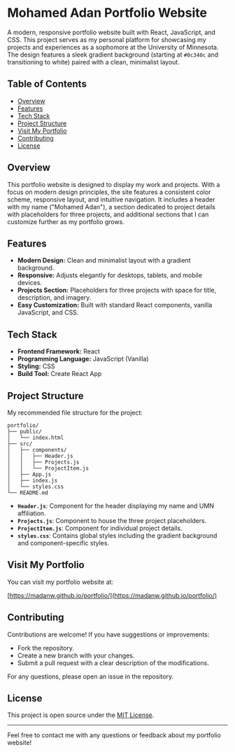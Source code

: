 # Mohamed Adan Portfolio Website

A modern, responsive portfolio website built with React, JavaScript, and CSS. This project serves as my personal platform for showcasing my projects and experiences as a sophomore at the University of Minnesota. The design features a sleek gradient background (starting at `#0c340c` and transitioning to white) paired with a clean, minimalist layout.

## Table of Contents

- [Overview](#overview)
- [Features](#features)
- [Tech Stack](#tech-stack)
- [Project Structure](#project-structure)
- [Visit My Portfolio](#visit-my-portfolio)
- [Contributing](#contributing)
- [License](#license)

## Overview

This portfolio website is designed to display my work and projects. With a focus on modern design principles, the site features a consistent color scheme, responsive layout, and intuitive navigation. It includes a header with my name ("Mohamed Adan"), a section dedicated to project details with placeholders for three projects, and additional sections that I can customize further as my portfolio grows.

## Features

- **Modern Design:** Clean and minimalist layout with a gradient background.
- **Responsive:** Adjusts elegantly for desktops, tablets, and mobile devices.
- **Projects Section:** Placeholders for three projects with space for title, description, and imagery.
- **Easy Customization:** Built with standard React components, vanilla JavaScript, and CSS.

## Tech Stack

- **Frontend Framework:** React
- **Programming Language:** JavaScript (Vanilla)
- **Styling:** CSS
- **Build Tool:** Create React App

## Project Structure

My recommended file structure for the project:

```
portfolio/
├── public/
│   └── index.html
├── src/
│   ├── components/
│   │   ├── Header.js
│   │   ├── Projects.js
│   │   └── ProjectItem.js
│   ├── App.js
│   ├── index.js
│   └── styles.css
└── README.md
```

- **`Header.js`**: Component for the header displaying my name and UMN affiliation.
- **`Projects.js`**: Component to house the three project placeholders.
- **`ProjectItem.js`**: Component for individual project details.
- **`styles.css`**: Contains global styles including the gradient background and component-specific styles.

## Visit My Portfolio

You can visit my portfolio website at:

[https://madanw.github.io/portfolio/](https://madanw.github.io/portfolio/)

## Contributing

Contributions are welcome! If you have suggestions or improvements:
- Fork the repository.
- Create a new branch with your changes.
- Submit a pull request with a clear description of the modifications.

For any questions, please open an issue in the repository.

## License

This project is open source under the [MIT License](LICENSE).

---

Feel free to contact me with any questions or feedback about my portfolio website!